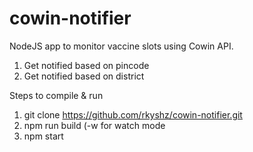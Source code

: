 # cowin-notifier

NodeJS app to monitor vaccine slots using Cowin API.
1) Get notified based on pincode
2) Get notified based on district

Steps to compile & run
1) git clone https://github.com/rkyshz/cowin-notifier.git
2) npm run build (-w for watch mode
3) npm start
